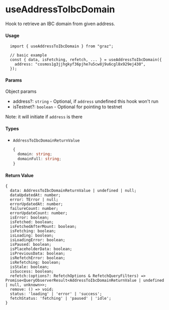 # useAddressToIbcDomain

Hook to retrieve an IBC domain from given address.

#### Usage

```tsx
  import { useAddressToIbcDomain } from "graz";

  // basic example
  const { data, isFetching, refetch, ... } = useAddressToIbcDomain({
    address: "cosmos1g3jjhgkyf36pjhe7u5cw8j9u6cgl8x929ej430",
  });

```

#### Params

Object params

- address?: `string` - Optional, if `address` undefined this hook won't run
- isTestnet?: `boolean` - Optional for pointing to testnet

Note: it will initiate if `address` is there

#### Types

- `AddressToIbcDomainReturnValue`
  ```ts
  {
    domain: string;
    domainFull: string;
  }
  ```

#### Return Value

```tsx
{
  data: AddressToIbcDomainReturnValue | undefined | null;
  dataUpdatedAt: number;
  error: TError | null;
  errorUpdatedAt: number;
  failureCount: number;
  errorUpdateCount: number;
  isError: boolean;
  isFetched: boolean;
  isFetchedAfterMount: boolean;
  isFetching: boolean;
  isLoading: boolean;
  isLoadingError: boolean;
  isPaused: boolean;
  isPlaceholderData: boolean;
  isPreviousData: boolean;
  isRefetchError: boolean;
  isRefetching: boolean;
  isStale: boolean;
  isSuccess: boolean;
  refetch:(options?: RefetchOptions & RefetchQueryFilters) => Promise<QueryObserverResult<AddressToIbcDomainReturnValue | undefined | null, unknown>>;
  remove: () => void;
  status: 'loading' | 'error' | 'success';
  fetchStatus: 'fetching' | 'paused' | 'idle';
}
```
